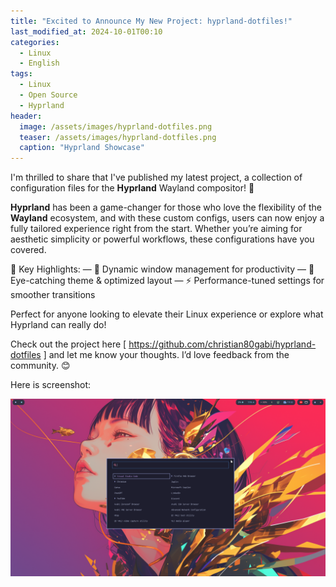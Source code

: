 ```yaml
---
title: "Excited to Announce My New Project: hyprland-dotfiles!"
last_modified_at: 2024-10-01T00:10
categories:
  - Linux
  - English
tags:
  - Linux
  - Open Source
  - Hyprland
header:
  image: /assets/images/hyprland-dotfiles.png
  teaser: /assets/images/hyprland-dotfiles.png
  caption: "Hyprland Showcase"
---
```


I'm thrilled to share that I've published my latest project, a collection of configuration files for the **Hyprland** Wayland compositor! 🎉

**Hyprland** has been a game-changer for those who love the flexibility of the **Wayland** ecosystem, and with these custom configs, users can now enjoy a fully tailored experience right from the start. Whether you’re aiming for aesthetic simplicity or powerful workflows, these configurations have you covered.

🔧 Key Highlights:
— 🔄 Dynamic window management for productivity
— 🎨 Eye-catching theme & optimized layout
— ⚡ Performance-tuned settings for smoother transitions

Perfect for anyone looking to elevate their Linux experience or explore what Hyprland can really do!

Check out the project here [ https://github.com/christian80gabi/hyprland-dotfiles ] and let me know your thoughts. I’d love feedback from the community. 😊 

Here is screenshot:

![Screeshot](/assets/images/hyprland-dotfiles.png  "Just a screenshot")
